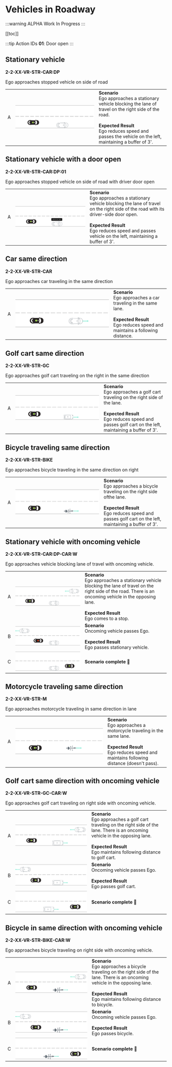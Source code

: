 # Vehicles in Roadway

:::warning ALPHA
Work In Progress
:::

[[toc]]

:::tip Action IDs
**01**: Door open
:::

## Stationary vehicle
**2-2-XX-VR-STR-CAR:DP**

Ego approaches stopped vehicle on side of road

|      |                                    |             |
| :--: | ---------------------------------- | ----------- |
| A    | ![VR-01](./images/VR-01.png) | **Scenario** <br> Ego approaches a stationary vehicle blocking the lane of travel on the right side of the road. <br><br> **Expected Result** <br>Ego reduces speed and passes the vehicle on the left, maintaining a buffer of 3'. |

## Stationary vehicle with a door open
**2-2-XX-VR-STR-CAR:DP:01**

Ego approaches stopped vehicle on side of road with driver door open

|      |                                    |             |
| :--: | ---------------------------------- | ----------- |
| A    | ![VR-02](./images/VR-02.png) | **Scenario** <br> Ego approaches a stationary vehicle blocking the lane of travel on the right side of the road with its driver-side door open. <br><br> **Expected Result** <br>Ego reduces speed and passes vehicle on the left, maintaining a buffer of 3'. |

## Car same direction
**2-2-XX-VR-STR-CAR**

Ego approaches car traveling in the same direction

|      |                                    |             |
| :--: | ---------------------------------- | ----------- |
| A    | ![VR-03](./images/VR-03.png) | **Scenario** <br> Ego approaches a car traveling in the same lane. <br><br> **Expected Result** <br>Ego reduces speed and maintains a following distance.

## Golf cart same direction
**2-2-XX-VR-STR-GC**

Ego approaches golf cart traveling on the right in the same direction

|      |                                    |             |
| :--: | ---------------------------------- | ----------- |
| A    | ![VR-04](./images/VR-04.png) | **Scenario** <br> Ego approaches a golf cart traveling on the right side of the lane. <br><br> **Expected Result** <br> Ego reduces speed and passes golf cart on the left, maintaining a buffer of 3'. |

## Bicycle traveling same direction
**2-2-XX-VR-STR-BIKE**

Ego approaches bicycle traveling in the same direction on right

|      |                                    |             |
| :--: | ---------------------------------- | ----------- |
| A    | ![VR-05](./images/VR-05.png) | **Scenario** <br> Ego approaches a bicycle traveling on the right side ofthe lane. <br><br> **Expected Result** <br>Ego reduces speed and passes golf cart on the left, maintaining a buffer of 3'. |

## Stationary vehicle with oncoming vehicle
**2-2-XX-VR-STR-CAR:DP-CAR:W**

Ego approaches vehicle blocking lane of travel with oncoming vehicle.

|      |                                    |             |
| :--: | ---------------------------------- | ----------- |
| A    | ![VR-06-A](./images/VR-06-A.png) | **Scenario** <br> Ego approaches a stationary vehicle blocking the lane of travel on the right side of the road. There is an oncoming vehicle in the opposing lane. <br><br> **Expected Result** <br>Ego comes to a stop. |
| B    | ![VR-06-B](./images/VR-06-B.png) | **Scenario** <br> Oncoming vehicle passes Ego. <br><br> **Expected Result** <br>Ego passes stationary vehicle. |
| C    | ![VR-06-C](./images/VR-06-C.png) | **Scenario complete 🎉** |

## Motorcycle traveling same direction
**2-2-XX-VR-STR-M**

Ego approaches motorcycle traveling in same direction in lane

|      |                                    |             |
| :--: | ---------------------------------- | ----------- |
| A    | ![VR-07](./images/VR-07.png) | **Scenario** <br> Ego approaches a motorcycle traveling in the same lane. <br><br> **Expected Result** <br> Ego reduces speed and maintains following distance (doesn't pass).|


## Golf cart same direction with oncoming vehicle
**2-2-XX-VR-STR-GC-CAR:W**

Ego approaches golf cart traveling on right side with oncoming vehicle.

|      |                                    |             |
| :--: | ---------------------------------- | ----------- |
| A    | ![VR-08-A](./images/VR-08-A.png) | **Scenario** <br> Ego approaches a golf cart traveling on the right side of the lane. There is an oncoming vehicle in the opposing lane. <br><br> **Expected Result** <br> Ego maintains following distance to golf cart. |
| B    | ![VR-08-B](./images/VR-08-B.png) | **Scenario** <br> Oncoming vehicle passes Ego. <br><br> **Expected Result** <br> Ego passes golf cart. |
| C    | ![VR-08-C](./images/VR-08-C.png) | **Scenario complete 🎉** |

## Bicycle in same direction with oncoming vehicle
**2-2-XX-VR-STR-BIKE-CAR:W**

Ego approaches bicycle traveling on right side with oncoming vehicle.

|      |                                    |             |
| :--: | ---------------------------------- | ----------- |
| A    | ![VR-09-A](./images/VR-09-A.png) | **Scenario** <br> Ego approaches a bicycle traveling on the right side of the lane. There is an oncoming vehicle in the opposing lane. <br><br> **Expected Result** <br>Ego maintains following distance to bicycle. |
| B    | ![VR-09-B](./images/VR-09-B.png) | **Scenario** <br> Oncoming vehicle passes Ego. <br><br> **Expected Result** <br>Ego passes bicycle. |
| C    | ![VR-09-C](./images/VR-09-C.png) | **Scenario complete 🎉** |
